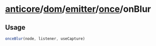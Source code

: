 # [anticore](../../../../../../#reference)/[dom](../../../#reference)/[emitter](../../#reference)/[once](../#reference)/<a name="reference">onBlur</a>

## Usage

```js
onceBlur(node, listener, useCapture)
```